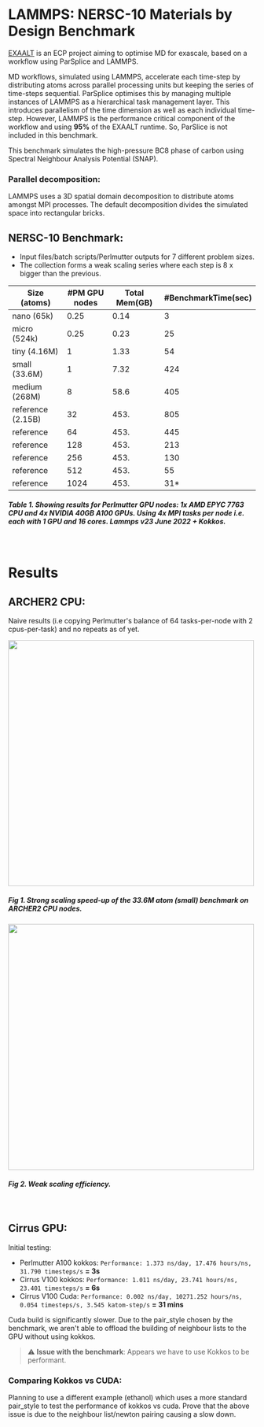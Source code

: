 LAMMPS: NERSC-10 Materials by Design Benchmark 
===============================================

[EXAALT](https://gitlab.com/NERSC/N10-benchmarks/exaalt) is an ECP project aiming to optimise MD for exascale, based on a workflow using ParSplice and LAMMPS. 

MD workflows, simulated using LAMMPS, accelerate each time-step by distributing atoms across parallel processing units but keeping the series of time-steps sequential. ParSplice optimises this by managing multiple instances of LAMMPS as a hierarchical task management layer. This introduces parallelism of the time dimension as well as each individual time-step. However, LAMMPS is the performance critical component of the workflow and using **95%** of the EXAALT runtime. So, ParSlice is not included in this benchmark. 

This benchmark simulates the high-pressure BC8 phase of carbon using Spectral Neighbour Analysis Potential (SNAP). 


### Parallel decomposition: 
LAMMPS uses a 3D spatial domain decomposition to distribute atoms amongst MPI processes. The default decomposition divides the simulated space into rectangular bricks. 

<!-- LAMMPS will run correctly with any number of MPI processes but **better performance when the number of MPI processes is the product of three near-equal integers.** -->

## NERSC-10 Benchmark: 
* Input files/batch scripts/Perlmutter outputs for 7 different problem sizes. 
* The collection forms a weak scaling series where each step is 8 x bigger than the previous. 

| Size (atoms)     |  #PM GPU nodes | Total Mem(GB) | #BenchmarkTime(sec) |
| ----      | ---------- | ------------- | ---------  |
| nano (65k)     |    0.25    |      0.14     |      3     |
| micro (524k)    |    0.25    |      0.23     |     25     |
| tiny (4.16M)     |       1    |      1.33     |     54     |
| small (33.6M)    |       1    |      7.32     |    424     |
| medium (268M)   |       8    |      58.6     |    405     |
| reference (2.15B) |      32    |      453.     |    805     |
| reference |      64    |      453.     |    445     |
| reference |     128    |      453.     |    213     |
| reference |     256    |      453.     |    130     |
| reference |     512    |     453.      |     55     |
| reference |    1024    |     453.      |     31*    |

##### Table 1. Showing results for Perlmutter GPU nodes: 1x AMD EPYC 7763 CPU and 4x NVIDIA 40GB A100 GPUs. Using 4x MPI tasks per node i.e. each with 1 GPU and 16 cores. Lammps v23 June 2022 + Kokkos. 


</br>

# Results 
<!-- ### Perlmutter nano runtime options: 
```bash 
-k on g $gpus_per_node -sf kk -pk kokkos newton on neigh half ${BENCH_SPEC}

-k on g $gpus_per_node = kokkos on with X gpus 
-sf kk = kokkos 
-pk kokkos newton on = turns on pairwise (not bonded) interactions, more computation but less communication
neigh half = determines how neighbor lists are built, a value of half uses a thread-safe variant of half-neighbor lists 
```

### Cirrus nano runtime options: 
* Module ```lammps-gpu/15Dec2023-gcc10.2-impi20.4-cuda11.8```. 

```bash 
-sf gpu -pk gpu $gpus_per_node neigh no

-pk gpu $gpus_per_node = using X gpus 
neigh off = despite the GPU default being to build the neighbor list on the GPU, this is OFF because we are using a "hybrid pair style"
newton off = set Newton pairwise flag off (default for GPUs and required)
``` -->


## ARCHER2 CPU: 
Naive results (i.e copying Perlmutter's balance of 64 tasks-per-node with 2 cpus-per-task) and no repeats as of yet. 


<img src="results/gp_strong_a2_cpu_33.6Matoms_speedup.png" width="500"> 

##### Fig 1. Strong scaling speed-up of the 33.6M atom (small) benchmark on ARCHER2 CPU nodes. 

<!-- <img src="weak_a2_cpu_64taskspernode.png" width="500"> 

##### Fig 2. weak scaling of lammps on ARCHER2 CPU nodes.  -->

<img src="results/weak_a2_cpu_64taskspernode_efficiency.png" width="500"> 

##### Fig 2. Weak scaling efficiency. 

</br>

## Cirrus GPU: 

Initial testing: 
* Perlmutter A100 kokkos: `Performance: 1.373 ns/day, 17.476 hours/ns, 31.790 timesteps/s` **= 3s**
* Cirrus V100 kokkos: `Performance: 1.011 ns/day, 23.741 hours/ns, 23.401 timesteps/s` **= 6s** 
* Cirrus V100 Cuda: `Performance: 0.002 ns/day, 10271.252 hours/ns, 0.054 timesteps/s, 3.545 katom-step/s` **= 31 mins** 

Cuda build is significantly slower. Due to the pair_style chosen by the benchmark, we aren't able to offload the building of neighbour lists to the GPU without using kokkos.  

> :warning: **Issue with the benchmark**: Appears we have to use Kokkos to be performant.

<!-- Strong scaling kokkos with 1, 2, 4, 8 GPUs 
I can't run anything else on Cirrus because I am running the MLPerf and my allowance it used
-->


### Comparing Kokkos vs CUDA: 

Planning to use a different example (ethanol) which uses a more standard pair_style to test the performance of kokkos vs cuda. Prove that the above issue is due to the neighbour list/newton pairing causing a slow down.  

<!-- <img src="gp_cirrus_module_gpu_nano.png" width="500">  

##### Fig 4. Strong scaling of the nano benchmark on Cirrus using the centralised module.  
 
1 GPU: 5571831 - 0:31:18
2 GPU: 5571345 - 0:13:34
4 GPU: 5571339 - 0:06:58
8 GPU: 5571367 - 0:03:24
-->
